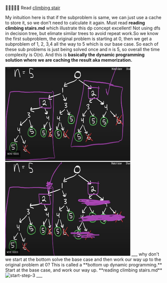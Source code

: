 🌟🌟🌟🌟🌟 Read [climbing stair](https://github.com/purepisces/Wenqing-LeetcodeSolution/blob/main/1-D-Dynamic-Programming/Easy-70-Climbing-Stairs.md)

My inituition here is that if the subproblem is same, we can just use a cache to store it, so we don't need to calculate it again. Must read **reading climbing stairs.md** which illustrate this dp concept excellent! Not using dfs in decision tree, but elimate similar trees to avoid repeat work.So we know the first subproblem, the original problem is starting at 0, then we get a subproblem of 1, 2, 3,4 all the way to 5 which is our base case. So each of these sub problems is just being solved once and n is 5, so overall the time complexity is O(n). And this is **basically the dynamic programming solution where we are caching the result aka memorization.**


<img src="purple.png" alt="purple" width="400" height="300"/>
<img src="eliminate.png" alt="eliminate" width="400" height="300"/>
___
why don't we start at the bottom solve the base case and then work our way up to the original problem at 0? This is called a **bottom up dynamic programming.** Start at the base case, and work our way up. **reading climbing stairs.md** 


<img src="start-step-3.png" alt="start-step-3" width="400" height="300"/>
___
